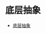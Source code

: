 # 底层抽象
<!--ts-->
* [底层抽象](#底层抽象)

<!-- Created by https://github.com/ekalinin/github-markdown-toc -->
<!-- Added by: runner, at: Fri Aug 19 03:47:55 UTC 2022 -->

<!--te-->